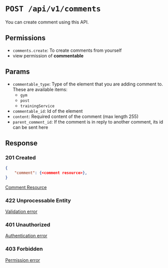 # `POST /api/v1/comments`
You can create comment using this API.


## Permissions

- `comments.create`: To create comments from yourself
- view permission of **commentable**

## Params

- `commentable_type`: Type of the element that you are adding comment to. These are available items:
  - `gym`
  - `post`
  - `trainingService`
- `commentable_id`: Id of the element
- `content`: Required content of the comment (max length 255)
- `parent_comment_id`: If the comment is in reply to another comment, its id can be sent here

## Response

### 201 Created
```json
{
    "comment": {<comment resource>},
}
```

[Comment Resource](../resources/comment.md)

### 422 Unprocessable Entity
[Validation error](../validation-errors.md)

### 401 Unauthorized
[Authentication error](../authentication-errors.md)

### 403 Forbidden
[Permission error](../permission-errors.md)
